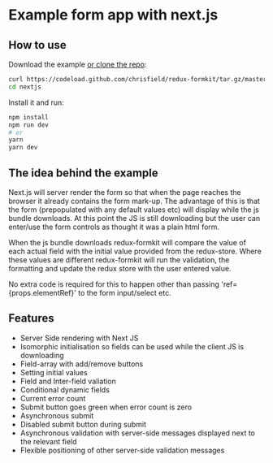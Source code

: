 # Example form app with next.js

## How to use

Download the example [or clone the repo](https://github.com/chrisfield/redux-formkit):

```bash
curl https://codeload.github.com/chrisfield/redux-formkit/tar.gz/master | tar -xz --strip=2 "redux-formkit"-master/examples/nextjs
cd nextjs
```

Install it and run:

```bash
npm install
npm run dev
# or
yarn
yarn dev
```

## The idea behind the example

Next.js will server render the form so that when the page reaches the browser it already contains the form mark-up. The advantage of this is that the form (prepopulated with any default values etc) will display while the js bundle downloads. At this point the JS is still downloading but the user can enter/use the form controls as thought it was a plain html form.

When the js bundle downloads redux-formkit will compare the value of each actual field with the initial value provided from the redux-store. Where these values are different redux-formkit will run the validation, the formatting and update the redux store with the user entered value.

No extra code is required for this to happen other than passing 'ref={props.elementRef}' to the form input/select etc.


## Features
* Server Side rendering with Next JS
* Isomorphic initialisation so fields can be used while the client JS is downloading
* Field-array with add/remove buttons
* Setting initial values
* Field and Inter-field valiation
* Conditional dynamic fields
* Current error count
* Submit button goes green when error count is zero
* Asynchronous submit
* Disabled submit button during submit
* Asynchronous validation with server-side messages displayed next to the relevant field
* Flexible positioning of other server-side validation messages


